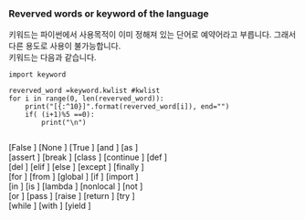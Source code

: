 ### Reverved words or keyword of the language

키워드는 파이썬에서 사용목적이 이미 정해져 있는 단어로 예약어라고 부릅니다. 그래서 다른 용도로 사용이 불가능합니다.   
키워드는 다음과 같습니다.  
```
import keyword

reverved_word =keyword.kwlist #kwlist
for i in range(0, len(reverved_word)):
    print("[{:^10}]".format(reverved_word[i]), end="")
    if( (i+1)%5 ==0):
        print("\n")
       
```

[False     ] [None      ] [True      ] [and       ] [as        ]   
[assert    ] [break     ] [class     ] [continue  ] [def       ]   
[del       ] [elif      ] [else      ] [except    ] [finally   ]   
[for       ] [from      ] [global    ] [if        ] [import    ]   
[in        ] [is        ] [lambda    ] [nonlocal  ] [not       ]   
[or        ] [pass      ] [raise     ] [return    ] [try       ]   
[while     ] [with      ] [yield     ] 

